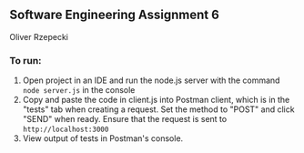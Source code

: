 ## Software Engineering Assignment 6
Oliver Rzepecki

### To run:
1. Open project in an IDE and run the node.js server with the command `node server.js` in the console
2. Copy and paste the code in  client.js into Postman client, which is in the "tests" tab when creating a request. Set the method to "POST" and click "SEND" when ready. Ensure that the request is sent to `http://localhost:3000`
3. View output of tests in Postman's console.